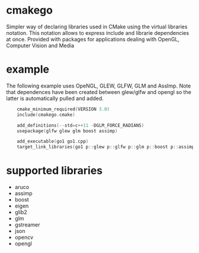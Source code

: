 # cmakego
Simpler way of declaring libraries used in CMake using the virtual libraries notation. This notation allows to express include and librarie dependencies at once. Provided with packages for applications dealing with OpenGL, Computer Vision and Media

# example
The following example uses OpeNGL, GLEW, GLFW, GLM and AssImp. Note that dependences have been created between glew/glfw and opengl so the latter is automatically pulled and added.
``` cpp
	cmake_minimum_required(VERSION 3.0)
	include(cmakego.cmake)

	add_definitions(--std=c++11 -DGLM_FORCE_RADIANS)
	usepackage(glfw glew glm boost assimp)

	add_executable(go1 go1.cpp)
	target_link_libraries(go1 p::glew p::glfw p::glm p::boost p::assimp)
```

# supported libraries

* aruco
* assimp
* boost
* eigen
* glib2
* glm
* gstreamer
* json
* opencv
* opengl
